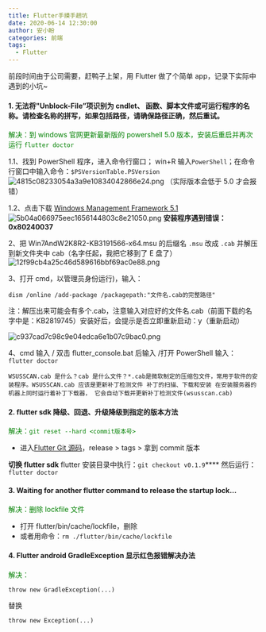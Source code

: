 ```yaml
---
title: Flutter手摸手趟坑
date: 2020-06-14 12:30:00
author: 安小盼
categories: 前端
tags:
  - Flutter
---
```


前段时间由于公司需要，赶鸭子上架，用 Flutter 做了个简单 app，记录下实际中遇到的小坑~

#### 1. 无法将"Unblock-File”项识别为 cndlet、 函数、脚本文件或可运行程序的名称。请检查名称的拼写，如果包括路径，请确保路径正确，然后重试。

<span style="color: green;">解决：到 windows 官网更新最新版的 powershell 5.0 版本，安装后重启并再次运行 `flutter doctor` </span>

1.1、找到 PowerShell 程序，进入命令行窗口；
win+R 输入`PowerShell`；在命令行窗口中输入命令：`$PSVersionTable.PSVersion`
![4815c08233054a3a9e10834042866e24.png](en-resource://database/4694:1)
（实际版本会低于 5.0 才会报错）

1.2、点击下载 [Windows Management Framework 5.1](https://www.microsoft.com/en-us/download/details.aspx?id=54616)
![5b04a066975eec1656144803c8e21050.png](en-resource://database/4695:1)
**安装程序遇到错误：0x80240037**

2、把 Win7AndW2K8R2-KB3191566-x64.msu 的后缀名 `.msu` 改成 `.cab` 并解压到新文件夹中 cab（名字任起，我把它移到了 E 盘了）
![12f99cb4a25c46d589616bbf69ac0e88.png](en-resource://database/4696:1)

3、打开 cmd，以管理员身份运行)，输入：

`dism /online /add-package /packagepath:"文件名.cab的完整路径"`

注：解压出来可能会有多个.cab，注意输入对应好的文件名.cab（前面下载的名字中是：KB2819745）安装好后，会提示是否立即重新启动：y（重新启动）

![c937cad7c98c9e04edca6e1b07c9bac0.png](en-resource://database/4697:1)

4、cmd 输入 / 双击 flutter_console.bat 后输入 /打开 PowerShell 输入： `flutter doctor`

`WSUSSCAN.cab 是什么？cab 是什么文件？*.cab是微软制定的压缩包文件，常用于软件的安装程序。WSUSSCAN.cab 应该是更新补丁检测文件 补丁的扫描、下载和安装 在安装服务器的机器上同时运行着补丁下载器， 它会自动下载并更新补丁检测文件(wsusscan.cab)`

#### 2. flutter sdk 降级、回退、升级降级到指定的版本方法

<span style="color: green;">解决：`git reset --hard <commit版本号>`</span>

- 进入[Flutter Git 源码](https://github.com/flutter/flutter)，release > tags > 拿到 commit 版本

**切换 flutter sdk**
flutter 安装目录中执行：`git checkout v0.1.9`\*\*\*\*
然后运行：`flutter doctor`

#### 3. Waiting for another flutter command to release the startup lock...

<span style="color: green;">解决：删除 lockfile 文件</span>

- 打开 flutter/bin/cache/lockfile，删除
- 或者用命令：`rm ./flutter/bin/cache/lockfile`

#### 4. Flutter android GradleException 显示红色报错解决办法

<span style="color: green;">解决：</span>

```
throw new GradleException(...)
```

替换

```
throw new Exception(...)
```

